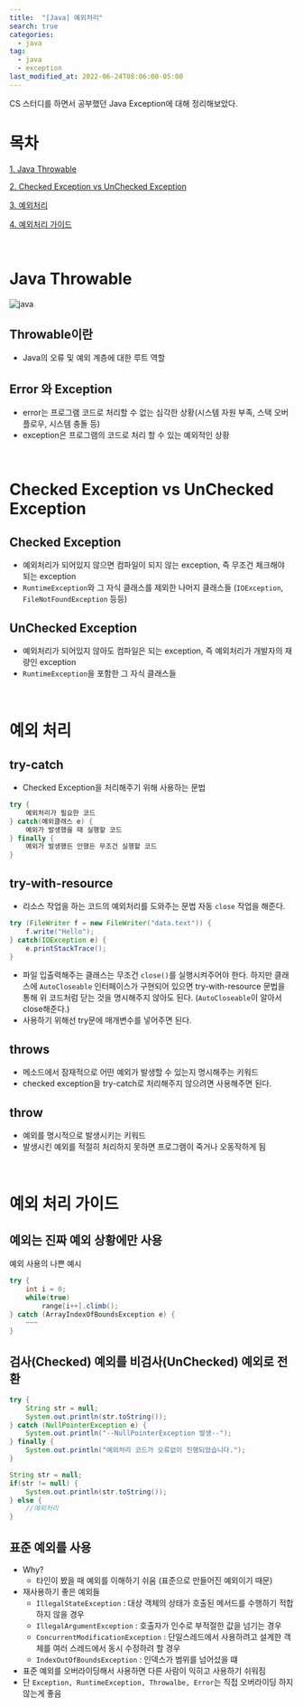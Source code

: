 ```yaml
---
title:  "[Java] 예외처리"
search: true
categories: 
  - java
tag:
  - java
  - exception
last_modified_at: 2022-06-24T08:06:00-05:00
---
```


CS 스터디를 하면서 공부했던 Java Exception에 대해 정리해보았다.

# 목차
[1. Java Throwable](#java-throwable)

[2. Checked Exception vs UnChecked Exception](#checked-exception-vs-unchecked-exception)

[3. 예외처리](#예외-처리)

[4. 예외처리 가이드](#예외-처리-가이드)

<br>

# Java Throwable
![java](https://img1.daumcdn.net/thumb/R1280x0/?scode=mtistory2&fname=https%3A%2F%2Fblog.kakaocdn.net%2Fdn%2FAzN0V%2Fbtq85l2AIqV%2FrPed1M3iDiaaRukEzEBkfk%2Fimg.png)

## Throwable이란
- Java의 오류 및 예외 계층에 대한 루트 역할

## Error 와 Exception
- error는 프로그램 코드로 처리할 수 없는 심각한 상황(시스템 자원 부족, 스택 오버플로우, 시스템 충돌 등)
- exception은 프로그램의 코드로 처리 할 수 있는 예외적인 상황


<br>

# Checked Exception vs UnChecked Exception

## Checked Exception
- 예외처리가 되어있지 않으면 컴파일이 되지 않는 exception, 즉 무조건 체크해야 되는 exception
- `RuntimeException`와 그 자식 클래스를 제외한 나머지 클래스들 (`IOException`, `FileNotFoundException` 등등)

## UnChecked Exception
- 예외처리가 되어있지 않아도 컴파일은 되는 exception, 즉 예외처리가 개발자의 재량인 exception
- `RuntimeException`을 포함한 그 자식 클래스들

<br>

# 예외 처리

## try-catch
- Checked Exception을 처리해주기 위해 사용하는 문법
```java
try {
    예외처리가 필요한 코드
} catch(예외클래스 e) {
    예외가 발생했을 때 실행할 코드
} finally {
    예외가 발생했든 안했든 무조건 실행할 코드
}
```

## try-with-resource
- 리소스 작업을 하는 코드의 예외처리를 도와주는 문법 자동 `close` 작업을 해준다.
```java
try (FileWriter f = new FileWriter("data.text")) {
    f.write("Hello");
} catch(IOException e) {
    e.printStackTrace();
}
```
- 파일 입출력해주는 클래스는 무조건 `close()`를 실행시켜주어야 한다. 하지만 클래스에 `AutoCloseable` 인터페이스가 구현되어 있으면 try-with-resource 문법을 통해 위 코드처럼 닫는 것을 명시해주지 않아도 된다. (`AutoCloseable`이 알아서 close해준다.)
- 사용하기 위해선 try문에 매개변수를 넣어주면 된다.

## throws
- 메소드에서 잠재적으로 어떤 예외가 발생할 수 있는지 명시해주는 키워드
- checked exception을 try-catch로 처리해주지 않으려면 사용해주면 된다.

## throw
- 예외를 명시적으로 발생시키는 키워드
- 발생시킨 예외를 적절히 처리하지 못하면 프로그램이 죽거나 오동작하게 됨

<br>

# 예외 처리 가이드

## 예외는 진짜 예외 상황에만 사용
예외 사용의 나쁜 예시
```java
try {
    int i = 0;
    while(true)
        range[i++].climb();
} catch (ArrayIndexOfBoundsException e) {
    ~~~
}
```


## 검사(Checked) 예외를 비검사(UnChecked) 예외로 전환

```java
try {
    String str = null;
    System.out.println(str.toString());
} catch (NullPointerException e) { 
    System.out.println("--NullPointerException 발생--"); 
} finally {
    System.out.println("예외처리 코드가 오류없이 진행되었습니다.");
}
```


```java
String str = null;
if(str != null) {
    System.out.println(str.toString());
} else {
    //예외처리
}
```

## 표준 예외를 사용
- Why?
  - 타인이 봤을 때 예외를 이해하기 쉬움 (표준으로 만들어진 예외이기 때문)
- 재사용하기 좋은 예외들
    - `IllegalStateException` : 대상 객체의 상태가 호출된 메서드를 수행하기 적합하지 않을 경우
    - `IllegalArgumentException` : 호출자가 인수로 부적절한 값을 넘기는 경우
    - `ConcurrentModificationException` : 단일스레드에서 사용하려고 설계한 객체를 여러 스레드에서 동시 수정하려 할 경우
    - `IndexOutOfBoundsException` : 인덱스가 범위를 넘어섰을 떄
- 표준 예외를 오버라이딩해서 사용하면 다른 사람이 익히고 사용하기 쉬워짐
- 단 `Exception, RuntimeException, Throwalbe, Error`는 직접 오버라이딩 하지 않는게 좋음
